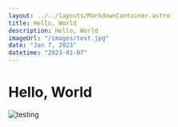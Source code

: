 ```yaml
---
layout: ../../layouts/MarkdownContainer.astro
title: Hello, World
description: Hello, World
imageUrl: "/images/test.jpg"
date: "Jan 7, 2023"
datetime: "2023-01-07"
---
```


# Hello, World

![testing](/images/test.jpg)
